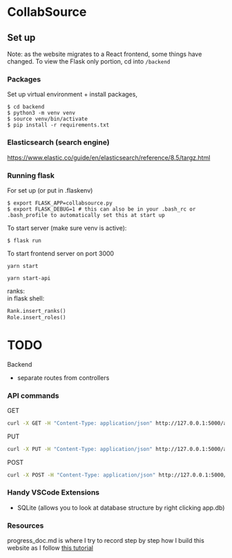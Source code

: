 # CollabSource

## Set up

Note: as the website migrates to a React frontend, some things have changed. To view the Flask only portion, cd into `/backend`
### **Packages**
Set up virtual environment + install packages,
```shell
$ cd backend
$ python3 -m venv venv
$ source venv/bin/activate
$ pip install -r requirements.txt
```

### **Elasticsearch (search engine)**
https://www.elastic.co/guide/en/elasticsearch/reference/8.5/targz.html


### **Running flask**
For set up (or put in .flaskenv)
```shell
$ export FLASK_APP=collabsource.py
$ export FLASK_DEBUG=1 # this can also be in your .bash_rc or .bash_profile to automatically set this at start up
``` 
To start server (make sure venv is active):
```shell
$ flask run
```

To start frontend server on port 3000
```shell
yarn start
```

```
yarn start-api
```


ranks:
<br>in flask shell:
```python
Rank.insert_ranks()
Role.insert_roles()
```

# TODO
Backend
- separate routes from controllers


### API commands
GET
```bash
curl -X GET -H "Content-Type: application/json" http://127.0.0.1:5000/api/users/1
```
PUT
```bash
curl -X PUT -H "Content-Type: application/json" http://127.0.0.1:5000/api/test/put --data '{"name":"mochi"}'
```
POST
```bash
curl -X POST -H "Content-Type: application/json" http://127.0.0.1:5000/api/project/create --data '{"creators":[1,2], "name":"creator_map","category":"learning","skill_level":"skilz","setting":"set","descr":"asd","language":"phold","pace":"g","learning_category":"l1","subject":"0","resource":"mc"}'
```

### **Handy VSCode Extensions**
- SQLite (allows you to look at database structure by right clicking app.db)

### **Resources**
progress_doc.md is where I try to record step by step how I build this website as I follow [this tutorial](https://blog.miguelgrinberg.com/post/the-flask-mega-tutorial-part-i-hello-world)
